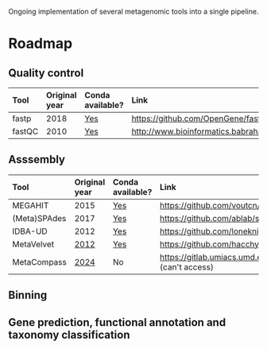 Ongoing implementation of several metagenomic tools into a single pipeline.

# Roadmap

## Quality control

| Tool   | Original year | Conda available?                            | Link                                                      | Implemented? |
| :----- | :------------ | :------------------------------------------ | :-------------------------------------------------------- | :----------- |
| fastp  | 2018          | [Yes](https://anaconda.org/bioconda/fastp)  | https://github.com/OpenGene/fastp                         | No           |
| fastQC | 2010          | [Yes](https://anaconda.org/bioconda/fastqc) | http://www.bioinformatics.babraham.ac.uk/projects/fastqc/ | No           |

## Asssembly

| Tool         | Original year                                                  | Conda available?                                | Link                                                          | Implemented? |
| :----------- | :------------------------------------------------------------- | :---------------------------------------------- | :------------------------------------------------------------ | :----------- |
| MEGAHIT      | 2015                                                           | [Yes](https://anaconda.org/bioconda/megahit)    | https://github.com/voutcn/megahit                             | No           |
| (Meta)SPAdes | 2017                                                           | [Yes](https://anaconda.org/bioconda/spades)     | https://github.com/ablab/spades                               | No           |
| IDBA-UD      | 2012                                                           | [Yes](https://anaconda.org/bioconda/idba)       | https://github.com/loneknightpy/idba                          | No           |
| MetaVelvet   | [2012](https://doi.org/10.1093/nar/gks678)                     | [Yes](https://anaconda.org/bioconda/metavelvet) | https://github.com/hacchy/MetaVelvet                          | No           |
| MetaCompass  | [2024](https://arxiv.org/ftp/arxiv/papers/2403/2403.01578.pdf) | No                                              | https://gitlab.umiacs.umd.edu/mpop/metacompass (can't access) | No           |

## Binning

## Gene prediction, functional annotation and taxonomy classification